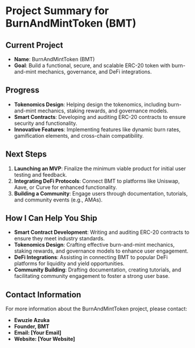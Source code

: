 # Project Summary for BurnAndMintToken (BMT)

## Current Project
- **Name**: BurnAndMintToken (BMT)
- **Goal**: Build a functional, secure, and scalable ERC-20 token with burn-and-mint mechanics, governance, and DeFi integrations.

## Progress
- **Tokenomics Design**: Helping design the tokenomics, including burn-and-mint mechanics, staking rewards, and governance models.
- **Smart Contracts**: Developing and auditing ERC-20 contracts to ensure security and functionality.
- **Innovative Features**: Implementing features like dynamic burn rates, gamification elements, and cross-chain compatibility.

## Next Steps
1. **Launching an MVP**: Finalize the minimum viable product for initial user testing and feedback.
2. **Integrating DeFi Protocols**: Connect BMT to platforms like Uniswap, Aave, or Curve for enhanced functionality.
3. **Building a Community**: Engage users through documentation, tutorials, and community events (e.g., AMAs).

## How I Can Help You Ship
- **Smart Contract Development**: Writing and auditing ERC-20 contracts to ensure they meet industry standards.
- **Tokenomics Design**: Crafting effective burn-and-mint mechanics, staking rewards, and governance models to enhance user engagement.
- **DeFi Integrations**: Assisting in connecting BMT to popular DeFi platforms for liquidity and yield opportunities.
- **Community Building**: Drafting documentation, creating tutorials, and facilitating community engagement to foster a strong user base.

## Contact Information
For more information about the BurnAndMintToken project, please contact:
- **Ewuzie Azuka**
- **Founder, BMT**
- **Email: [Your Email]**
- **Website: [Your Website]**
